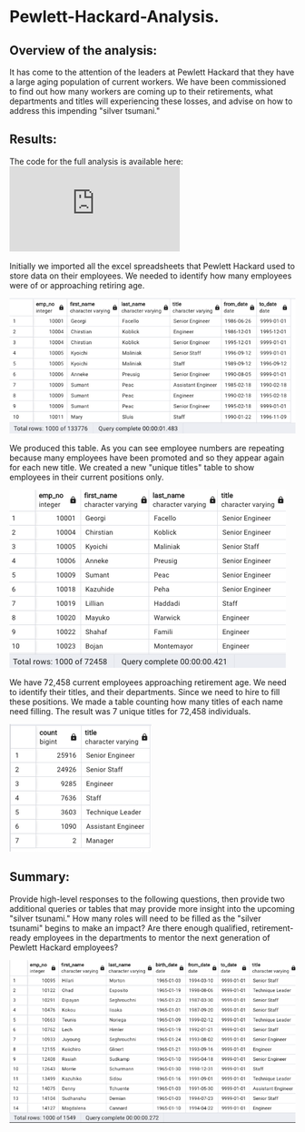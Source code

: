 # Pewlett-Hackard-Analysis.

## Overview of the analysis: 
It has come to the attention of the leaders at Pewlett Hackard that they have a large aging population of current workers. We have been commissioned to find out how many workers are coming up to their retirements, what departments and titles will experiencing these losses, and advise on how to address this impending "silver tsumani."

## Results: 
The code for the full analysis is available here: ![Link to view sql file used.](https://github.com/DartElina/Pewlett-Hackard-Analysis./blob/a2b447af748bb7b6125bf5360adeb2db0e76113a/Pewlett-Hackard-Analysis./Employee_Database_challenge.sql)

Initially we imported all the excel spreadsheets that Pewlett Hackard used to store data on their employees. We needed to identify how many employees were of or approaching retiring age. 

![retirement_titles](https://github.com/DartElina/Pewlett-Hackard-Analysis./blob/a2b447af748bb7b6125bf5360adeb2db0e76113a/Pewlett-Hackard-Analysis./retirement_titles.png)

We produced this table. As you can see employee numbers are repeating because many employees have been promoted and so they appear again for each new title. We created a new "unique titles" table to show employees in their current positions only. 

![unique_titles](https://github.com/DartElina/Pewlett-Hackard-Analysis./blob/a2b447af748bb7b6125bf5360adeb2db0e76113a/Pewlett-Hackard-Analysis./unique_titles.png)

We have 72,458 current employees approaching retirement age. We need to identify their titles, and their departments. Since we need to hire to fill these positions. We made a table counting how many titles of each name need filling. The result was 7 unique titles for 72,458 individuals. 

![retirning_titles](https://github.com/DartElina/Pewlett-Hackard-Analysis./blob/8cae0f7d6963a7ea7c282a70d8f12c0d85f61123/Pewlett-Hackard-Analysis./retiring_count_titles.png)



## Summary: 
Provide high-level responses to the following questions, then provide two additional queries or tables that may provide more insight into the upcoming "silver tsunami."
How many roles will need to be filled as the "silver tsunami" begins to make an impact?
Are there enough qualified, retirement-ready employees in the departments to mentor the next generation of Pewlett Hackard employees?









![mentorship_eligible](https://github.com/DartElina/Pewlett-Hackard-Analysis./blob/a2b447af748bb7b6125bf5360adeb2db0e76113a/Pewlett-Hackard-Analysis./mentor_eligible.png)

